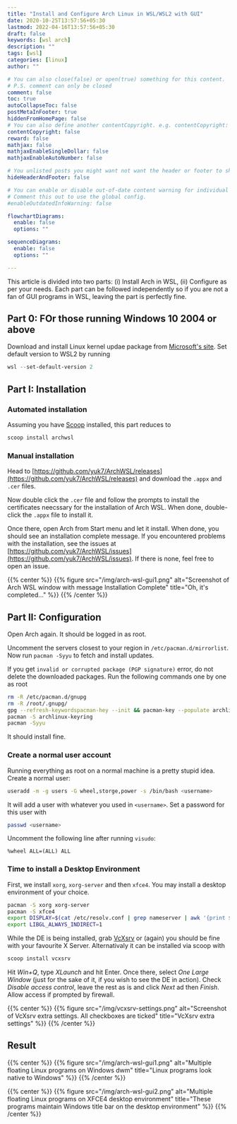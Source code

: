```yaml
---
title: "Install and Configure Arch Linux in WSL/WSL2 with GUI"
date: 2020-10-25T13:57:56+05:30
lastmod: 2022-04-16T13:57:56+05:30
draft: false
keywords: [wsl arch]
description: ""
tags: [wsl]
categories: [linux]
author: ""

# You can also close(false) or open(true) something for this content.
# P.S. comment can only be closed
comment: false
toc: true
autoCollapseToc: false
postMetaInFooter: true
hiddenFromHomePage: false
# You can also define another contentCopyright. e.g. contentCopyright: "This is another copyright."
contentCopyright: false
reward: false
mathjax: false
mathjaxEnableSingleDollar: false
mathjaxEnableAutoNumber: false

# You unlisted posts you might want not want the header or footer to show
hideHeaderAndFooter: false

# You can enable or disable out-of-date content warning for individual post.
# Comment this out to use the global config.
#enableOutdatedInfoWarning: false

flowchartDiagrams:
  enable: false
  options: ""

sequenceDiagrams: 
  enable: false
  options: ""

---
```


<!--more-->

This article is divided into two parts: (i) Install Arch in WSL, (ii) Configure as per your needs. Each part can be followed independently so if you are not a fan of GUI programs in WSL, leaving the part is perfectly fine.

## Part 0: FOr those running Windows 10 2004 or above
Download and install Linux kernel updae package from [Microsoft's site](https://docs.microsoft.com/en-us/windows/wsl/wsl2-kernel). Set default version to WSL2 by running
```powershell
wsl --set-default-version 2
```

## Part I: Installation
### Automated installation
Assuming you have [Scoop](https://scoop.sh/) installed, this part reduces to
```powershell
scoop install archwsl
```

### Manual installation
Head to [https://github.com/yuk7/ArchWSL/releases](https://github.com/yuk7/ArchWSL/releases) and download the `.appx` and `.cer` files.

Now double click the `.cer` file and follow the prompts to install the certificates neecssary for the installation of Arch WSL. When done, double-click the `.appx` file to install it.

Once there, open Arch from Start menu and let it install. When done, you should see an installation complete message. If you encountered problems with the installation, see the issues at [https://github.com/yuk7/ArchWSL/issues](https://github.com/yuk7/ArchWSL/issues). If there is none, feel free to open an issue.

{{% center %}}
{{% figure src="/img/arch-wsl-gui1.png" alt="Screenshot of Arch WSL window with message Installation Complete" title="Oh, it's completed..." %}}
{{% /center %}}

## Part II: Configuration
Open Arch again. It should be logged in as root.

Uncomment the servers closest to your region in `/etc/pacman.d/mirrorlist`. Now run `pacman -Syyu` to fetch and install updates.

If you get `invalid or corrupted package (PGP signature)` error, do not delete the downloaded packages. Run the following commands one by one as root
```bash
rm -R /etc/pacman.d/gnupg
rm -R /root/.gnupg/
gpg --refresh-keywordspacman-hey --init && pacman-key --populate archlinux
pacman -S archlinux-keyring
pacman -Syyu
```
It should install fine.

### Create a normal user account
Running everything as root on a normal machine is a pretty stupid idea. Create a normal user:
```bash
useradd -m -g users -G wheel,storge,power -s /bin/bash <username>
```
It will add a user with whatever you used in `<username>`. Set a password for this user with
```bash
passwd <username>
```
Uncomment the following line after running `visudo`:
```
%wheel ALL=(ALL) ALL
```

### Time to install a Desktop Environment
First, we install `xorg`, `xorg-server` and then `xfce4`. You may install a desktop environment of your choice.
```bash
pacman -S xorg xorg-server
pacman -S xfce4
export DISPLAY=$(cat /etc/resolv.conf | grep nameserver | awk '{print $2; exit;}'):0.0
export LIBGL_ALWAYS_INDIRECT=1
```

While the DE is being installed, grab [VcXsrv](https://sourceforge.net/projects/vcxsrv/) or (again) you should be fine with your favourite X Server. Alternativaly it can be installed via scoop with
```powershell
scoop install vcxsrv
```

Hit *Win+Q*, type *XLaunch* and hit Enter. Once there, select *One Large Window* (just for the sake of it, if you wish to see the DE in action). Check *Disable access control*, leave the rest as is and click *Next* ad then *Finish*. Allow access if prompted by firewall.

{{% center %}}
{{% figure src="/img/vcxsrv-settings.png" alt="Screenshot of VcXsrv extra settings. All checkboxes are ticked" title="VcXsrv extra settings" %}}
{{% /center %}}

## Result
{{% center %}}
{{% figure src="/img/arch-wsl-gui1.png" alt="Multiple floating Linux programs on Windows dwm" title="Linux programs look native to Windows" %}}
{{% /center %}}

{{% center %}}
{{% figure src="/img/arch-wsl-gui2.png" alt="Multiple floating Linux programs on XFCE4 desktop environment" title="These programs maintain Windows title bar on the desktop environment" %}}
{{% /center %}}
